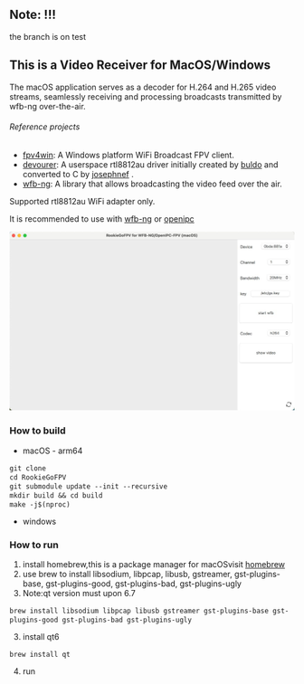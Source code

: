 ## Note: !!!

the branch is on test

## This is a Video Receiver for MacOS/Windows

The macOS application serves as a decoder for H.264 and H.265 video streams, seamlessly receiving and processing broadcasts transmitted by wfb-ng over-the-air.

###### Reference projects

- [fpv4win](https://github.com/OpenIPC/fpv4win.git): A Windows platform WiFi Broadcast FPV client.
- [devourer](https://github.com/openipc/devourer): A userspace rtl8812au driver initially created by [buldo](https://github.com/buldo) and converted to C by [josephnef](https://github.com/josephnef) .
- [wfb-ng](https://github.com/svpcom/wfb-ng): A library that allows broadcasting the video feed over the air.

Supported rtl8812au WiFi adapter only.

It is recommended to use with [wfb-ng](https://github.com/svpcom/wfb-ng) or [openipc](https://openipc.org)

![img.png](doc/white-page.jpg)

### How to build

- macOS - arm64

```shell
git clone 
cd RookieGoFPV
git submodule update --init --recursive
mkdir build && cd build
make -j$(nproc)
```

- windows

### How to run

1. install homebrew,this is a package manager for macOSvisit [homebrew](https://brew.sh/)
2. use brew to install libsodium, libpcap, libusb, gstreamer, gst-plugins-base, gst-plugins-good, gst-plugins-bad, gst-plugins-ugly
3. Note:qt version must upon 6.7

```shell
brew install libsodium libpcap libusb gstreamer gst-plugins-base gst-plugins-good gst-plugins-bad gst-plugins-ugly
```

3. install qt6

```shell
brew install qt
```

4. run
